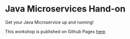 # Java Microservices Hand-on

Get your Java Microservice up and running! 

This workshop is published on Github Pages [here](https://harald-u.github.io/java-microservice-handson/).